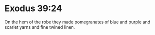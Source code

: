 # Exodus 39:24

On the hem of the robe they made pomegranates of blue and purple and scarlet yarns and fine twined linen.
